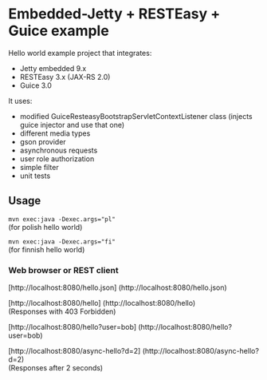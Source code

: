 Embedded-Jetty + RESTEasy + Guice example
========================== 

Hello world example project that integrates:
- Jetty embedded 9.x
- RESTEasy 3.x (JAX-RS 2.0)
- Guice 3.0


It uses:
- modified GuiceResteasyBootstrapServletContextListener class (injects guice injector and use that one)
- different media types
- gson provider
- asynchronous requests
- user role authorization
- simple filter
- unit tests


## Usage

`mvn exec:java -Dexec.args="pl"`
<br /> (for polish hello world)

`mvn exec:java -Dexec.args="fi"`
<br /> (for finnish hello world)

### Web browser or REST client

[http://localhost:8080/hello.json] (http://localhost:8080/hello.json)

[http://localhost:8080/hello] (http://localhost:8080/hello)
<br /> (Responses with 403 Forbidden)

[http://localhost:8080/hello?user=bob] (http://localhost:8080/hello?user=bob)

[http://localhost:8080/async-hello?d=2] (http://localhost:8080/async-hello?d=2)
<br /> (Responses after 2 seconds)

